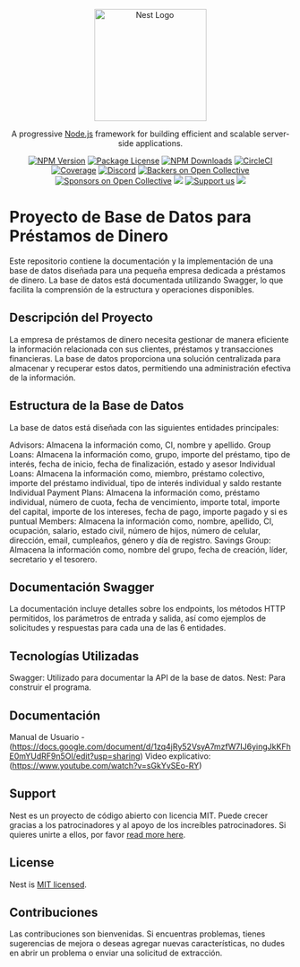 <p align="center">
  <a href="http://nestjs.com/" target="blank"><img src="https://nestjs.com/img/logo-small.svg" width="200" alt="Nest Logo" /></a>
</p>

[circleci-image]: https://img.shields.io/circleci/build/github/nestjs/nest/master?token=abc123def456
[circleci-url]: https://circleci.com/gh/nestjs/nest

  <p align="center">A progressive <a href="http://nodejs.org" target="_blank">Node.js</a> framework for building efficient and scalable server-side applications.</p>
    <p align="center">
<a href="https://www.npmjs.com/~nestjscore" target="_blank"><img src="https://img.shields.io/npm/v/@nestjs/core.svg" alt="NPM Version" /></a>
<a href="https://www.npmjs.com/~nestjscore" target="_blank"><img src="https://img.shields.io/npm/l/@nestjs/core.svg" alt="Package License" /></a>
<a href="https://www.npmjs.com/~nestjscore" target="_blank"><img src="https://img.shields.io/npm/dm/@nestjs/common.svg" alt="NPM Downloads" /></a>
<a href="https://circleci.com/gh/nestjs/nest" target="_blank"><img src="https://img.shields.io/circleci/build/github/nestjs/nest/master" alt="CircleCI" /></a>
<a href="https://coveralls.io/github/nestjs/nest?branch=master" target="_blank"><img src="https://coveralls.io/repos/github/nestjs/nest/badge.svg?branch=master#9" alt="Coverage" /></a>
<a href="https://discord.gg/G7Qnnhy" target="_blank"><img src="https://img.shields.io/badge/discord-online-brightgreen.svg" alt="Discord"/></a>
<a href="https://opencollective.com/nest#backer" target="_blank"><img src="https://opencollective.com/nest/backers/badge.svg" alt="Backers on Open Collective" /></a>
<a href="https://opencollective.com/nest#sponsor" target="_blank"><img src="https://opencollective.com/nest/sponsors/badge.svg" alt="Sponsors on Open Collective" /></a>
  <a href="https://paypal.me/kamilmysliwiec" target="_blank"><img src="https://img.shields.io/badge/Donate-PayPal-ff3f59.svg"/></a>
    <a href="https://opencollective.com/nest#sponsor"  target="_blank"><img src="https://img.shields.io/badge/Support%20us-Open%20Collective-41B883.svg" alt="Support us"></a>
  <a href="https://twitter.com/nestframework" target="_blank"><img src="https://img.shields.io/twitter/follow/nestframework.svg?style=social&label=Follow"></a>
</p>
  <!--[![Backers on Open Collective](https://opencollective.com/nest/backers/badge.svg)](https://opencollective.com/nest#backer)
  [![Sponsors on Open Collective](https://opencollective.com/nest/sponsors/badge.svg)](https://opencollective.com/nest#sponsor)-->

# Proyecto de Base de Datos para Préstamos de Dinero
Este repositorio contiene la documentación y la implementación de una base de datos diseñada para una pequeña empresa dedicada a préstamos de dinero. La base de datos está documentada utilizando Swagger, lo que facilita la comprensión de la estructura y operaciones disponibles.

## Descripción del Proyecto
La empresa de préstamos de dinero necesita gestionar de manera eficiente la información relacionada con sus clientes, préstamos y transacciones financieras. La base de datos proporciona una solución centralizada para almacenar y recuperar estos datos, permitiendo una administración efectiva de la información.

## Estructura de la Base de Datos
La base de datos está diseñada con las siguientes entidades principales:

Advisors: Almacena la información como, CI, nombre y apellido.
Group Loans: Almacena la información como, grupo, importe del préstamo, tipo de interés, fecha de inicio, fecha de finalización, estado y asesor
Individual Loans: Almacena la información como, miembro, préstamo colectivo, importe del préstamo individual, tipo de interés individual y saldo restante
Individual Payment Plans: Almacena la información como,  préstamo individual, número de cuota, fecha de vencimiento, importe total, importe del capital, importe de los intereses, fecha de pago, importe pagado y si es puntual 
Members: Almacena la información como, nombre, apellido, CI, ocupación, salario, estado civil, número de hijos, número de celular, dirección, email, cumpleaños, género y día de registro.
Savings Group: Almacena la información como, nombre del grupo, fecha de creación, líder, secretario y el tesorero. 

## Documentación Swagger
La documentación incluye detalles sobre los endpoints, los métodos HTTP permitidos, los parámetros de entrada y salida, así como ejemplos de solicitudes y respuestas para cada una de las 6 entidades.

## Tecnologías Utilizadas
Swagger: Utilizado para documentar la API de la base de datos.
Nest: Para construir el programa.

## Documentación
Manual de Usuario - (https://docs.google.com/document/d/1zq4jRy52VsyA7mzfW7IJ6yingJkKFhE0mYUdRF9n5OI/edit?usp=sharing)
Video explicativo: (https://www.youtube.com/watch?v=sGkYvSEo-RY)

## Support

Nest es un proyecto de código abierto con licencia MIT. Puede crecer gracias a los patrocinadores y al apoyo de los increíbles patrocinadores. Si quieres unirte a ellos, por favor [read more here](https://docs.nestjs.com/support).

## License

Nest is [MIT licensed](LICENSE).

## Contribuciones
Las contribuciones son bienvenidas. Si encuentras problemas, tienes sugerencias de mejora o deseas agregar nuevas características, no dudes en abrir un problema o enviar una solicitud de extracción.
